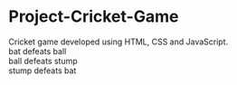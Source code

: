 # Project-Cricket-Game
Cricket game developed using HTML, CSS and JavaScript.
<br>
bat defeats ball
<br>
ball defeats stump
<br>
stump defeats bat